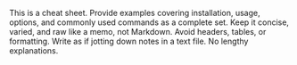 This is a cheat sheet. Provide examples covering installation, usage, options, and commonly used commands as a complete set. Keep it concise, varied, and raw like a memo, not Markdown. Avoid headers, tables, or formatting. Write as if jotting down notes in a text file. No lengthy explanations.
